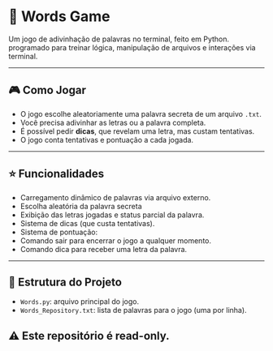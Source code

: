 # 📝 Words Game

Um jogo de adivinhação de palavras no terminal, feito em Python.  
programado para treinar lógica, manipulação de arquivos e interações via terminal.

---

## 🎮 Como Jogar

- O jogo escolhe aleatoriamente uma palavra secreta de um arquivo `.txt`.
- Você precisa adivinhar as letras ou a palavra completa.
- É possível pedir **dicas**, que revelam uma letra, mas custam tentativas.
- O jogo conta tentativas e pontuação a cada jogada.
  
---

## ⭐️ Funcionalidades

- Carregamento dinâmico de palavras via arquivo externo.
- Escolha aleatória da palavra secreta
- Exibição das letras jogadas e status parcial da palavra.
- Sistema de dicas (que custa tentativas).
- Sistema de pontuação:
- Comando sair para encerrar o jogo a qualquer momento.
- Comando dica para receber uma letra da palavra.
  
---

## 📂 Estrutura do Projeto

- `Words.py`: arquivo principal do jogo.
- `Words_Repository.txt`: lista de palavras para o jogo (uma por linha).

## ⚠️ Este repositório é read-only.


